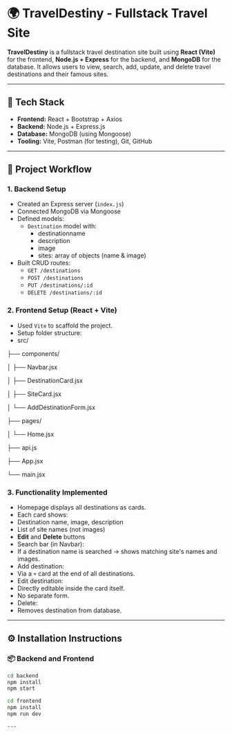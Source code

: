 # 🌍 TravelDestiny - Fullstack Travel Site

**TravelDestiny** is a fullstack travel destination site built using **React (Vite)** for the frontend, **Node.js + Express** for the backend, and **MongoDB** for the database. It allows users to view, search, add, update, and delete travel destinations and their famous sites.

---

## 🧰 Tech Stack

- **Frontend:** React + Bootstrap + Axios
- **Backend:** Node.js + Express.js
- **Database:** MongoDB (using Mongoose)
- **Tooling:** Vite, Postman (for testing), Git, GitHub

---

## 🧭 Project Workflow

### 1. **Backend Setup**

- Created an Express server (`index.js`)
- Connected MongoDB via Mongoose
- Defined models:
  - `Destination` model with:
    - destinationname
    - description
    - image
    - sites: array of objects (name & image)
- Built CRUD routes:
  - `GET /destinations`
  - `POST /destinations`
  - `PUT /destinations/:id`
  - `DELETE /destinations/:id`

### 2. **Frontend Setup (React + Vite)**

- Used `Vite` to scaffold the project.
- Setup folder structure:
-  src/

├── components/

│   ├── Navbar.jsx

│   ├── DestinationCard.jsx

│   ├── SiteCard.jsx

│   └── AddDestinationForm.jsx

├── pages/

│   └── Home.jsx

├── api.js

├── App.jsx

└── main.jsx


### 3. **Functionality Implemented**

- Homepage displays all destinations as cards.
- Each card shows:
- Destination name, image, description
- List of site names (not images)
- **Edit** and **Delete** buttons
- Search bar (in Navbar):
- If a destination name is searched → shows matching site's names and images.
- Add destination:
- Via a `+` card at the end of all destinations.
- Edit destination:
- Directly editable inside the card itself.
- No separate form.
- Delete:
- Removes destination from database.

---

## ⚙️ Installation Instructions

### 📦 Backend and Frontend

```bash
cd backend
npm install
npm start

cd frontend
npm install
npm run dev

---
